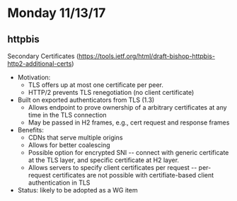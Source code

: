 # Monday 11/13/17

## httpbis

Secondary Certificates (https://tools.ietf.org/html/draft-bishop-httpbis-http2-additional-certs)
- Motivation: 
	- TLS offers up at most one certificate per peer.
	- HTTP/2 prevents TLS renegotiation (no client certificate)
- Built on exported authenticators from TLS (1.3)
	- Allows endpoint to prove ownership of a arbitrary certificates at any time in the TLS connection 
	- May be passed in H2 frames, e.g., cert request and response frames
- Benefits:
	- CDNs that serve multiple origins
	- Allows for better coalescing
	- Possible option for encrypted SNI -- connect with generic certificate at the TLS layer, and specific certificate at H2 layer.
	- Allows servers to specify client certificates per request -- per-request certificates are not possible with certifiate-based client authentication in TLS
- Status: likely to be adopted as a WG item


